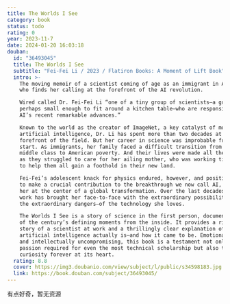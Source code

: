 ```yaml
---
title: The Worlds I See
category: book
status: todo
rating: 0
year: 2023-11-7
date: 2024-01-20 16:03:18
douban:
  id: "36493045"
  title: The Worlds I See
  subtitle: "Fei-Fei Li / 2023 / Flatiron Books: A Moment of Lift Book"
  intro: >-
    The moving memoir of a scientist coming of age as an immigrant in America
    who finds her calling at the forefront of the AI revolution.

    Wired called Dr. Fei-Fei Li “one of a tiny group of scientists―a group
    perhaps small enough to fit around a kitchen table―who are responsible for
    AI’s recent remarkable advances.”

    Known to the world as the creator of ImageNet, a key catalyst of modern
    artificial intelligence, Dr. Li has spent more than two decades at the
    forefront of the field. But her career in science was improbable from the
    start. As immigrants, her family faced a difficult transition from China’s
    middle class to American poverty. And their lives were made all the harder
    as they struggled to care for her ailing mother, who was working tirelessly
    to help them all gain a foothold in their new land.

    Fei-Fei’s adolescent knack for physics endured, however, and positioned her
    to make a crucial contribution to the breakthrough we now call AI, placing
    her at the center of a global transformation. Over the last decades, her
    work has brought her face-to-face with the extraordinary possibilities―and
    the extraordinary dangers―of the technology she loves.

    The Worlds I See is a story of science in the first person, documenting one
    of the century’s defining moments from the inside. It provides a riveting
    story of a scientist at work and a thrillingly clear explanation of what
    artificial intelligence actually is―and how it came to be. Emotionally raw
    and intellectually uncompromising, this book is a testament not only to the
    passion required for even the most technical scholarship but also to the
    curiosity forever at its heart.
  rating: 8.8
  cover: https://img3.doubanio.com/view/subject/l/public/s34598183.jpg
  link: https://book.douban.com/subject/36493045/
---
```


有点好奇，暂无资源
